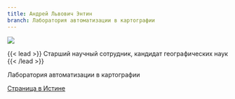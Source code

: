 ```yaml
---
title: Андрей Львович Энтин
branch: Лаборатория автоматизации в картографии
---
```

![](img/eal.jpg)

{{< lead >}} Старший научный сотрудник, кандидат географических наук {{< /lead >}}

Лаборатория автоматизации в картографии

[Страница в Истине](https://istina.msu.ru/workers/7743391)